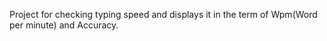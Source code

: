 Project for checking typing speed and displays it in the term of Wpm(Word per minute) and Accuracy.
